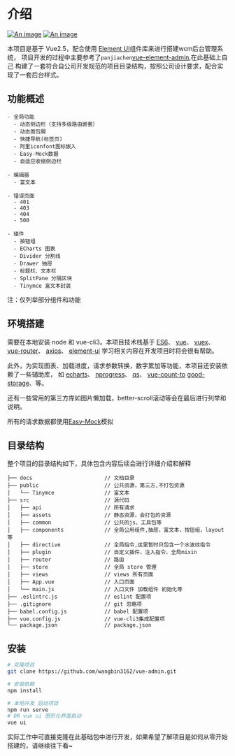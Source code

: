 # 介绍

[![An image](./img/vue-2.5.10-brightgreen.svg)](https://github.com/vuejs/vue)
[![An image](./img/element--ui-2.5.4-brightgreen.svg)](http://element-cn.eleme.io/#/zh-CN/component/installation)

本项目是基于 Vue2.5，配合使用 [Element UI](http://element-cn.eleme.io/#/zh-CN/component/installation)组件库来进行搭建wcm后台管理系统，
项目开发的过程中主要参考了`panjiachen`[vue-element-admin](https://panjiachen.github.io/vue-element-admin-site/zh/guide/#%E5%AE%89%E8%A3%85),在此基础上自己
构建了一套符合自公司开发规范的项目目录结构，按照公司设计要求，配合实现了一套后台样式。

## 功能概述

    - 全局功能
      - 动态侧边栏（支持多级路由嵌套）
      - 动态面包屑
      - 快捷导航(标签页)
      - 阿里iconfont图标嵌入
      - Easy-Mock数据
      - 自适应收缩侧边栏
    
    - 编辑器
      - 富文本
    
    - 错误页面
      - 401
      - 403
      - 404
      - 500
    
    - 組件
      - 按钮组
      - ECharts 图表
      - Divider 分割线
      - Drawer 抽屉
      - 标题栏、文本栏
      - SplitPane 分隔区块
      - Tinymce 富文本封装
      
 注：仅列举部分组件和功能
      
## 环境搭建

需要在本地安装 node 和 vue-cli3。本项目技术栈基于
[ES6](http://es6.ruanyifeng.com/)、
[vue](https://cn.vuejs.org/index.html)、
[vuex](https://vuex.vuejs.org/zh/guide/)、
[vue-router](https://router.vuejs.org/zh/)、
[axios](https://github.com/axios/axios)、
[element-ui](https://github.com/ElemeFE/element)
学习相关内容在开发项目时将会很有帮助。

此外，为实现图表、加载进度，请求参数转换，数字累加等功能，本项目还安装依赖了一些辅助库， 如
[echarts](https://echarts.baidu.com/index.html)、
[nprogress](https://www.npmjs.com/package/nprogress)、
[qs](https://www.npmjs.com/package/qs)、
[vue-count-to](https://www.npmjs.com/package/vue-count-to)
[good-storage](https://www.npmjs.com/package/good-storage)、等。

还有一些常用的第三方库如图片懒加载，better-scroll滚动等会在最后进行列举和说明。

所有的请求数据都使用[Easy-Mock](https://easy-mock.com/)模拟

## 目录结构

整个项目的目录结构如下，具体包含内容后续会进行详细介绍和解释

    ├── docs                       // 文档目录
    ├── public                     // 公共资源，第三方,不打包资源
    │   └── Tinymce                // 富文本
    ├── src                        // 源代码
    │   ├── api                    // 所有请求
    │   ├── assets                 // 静态资源，会打包的资源
    │   ├── common                 // 公共的js、工具包等
    │   ├── components             // 全局公用组件,抽屉，富文本，按钮组，layout等
    │   ├── directive              // 全局指令,这里暂时只包含一个水波纹指令
    │   ├── plugin                 // 自定义插件，注入指令，全局mixin
    │   ├── router                 // 路由
    │   ├── store                  // 全局 store 管理
    │   ├── views                  // views 所有页面
    │   ├── App.vue                // 入口页面
    │   └── main.js                // 入口文件 加载组件 初始化等
    ├── .eslintrc.js               // eslint 配置项
    ├── .gitignore                 // git 忽略项
    ├── babel.config.js            // babel 配置项
    ├── vue.config.js              // vue-cli3集成配置项
    └── package.json               // package.json
    
## 安装

```bash
# 克隆项目
git clone https://github.com/wangbin3162/vue-admin.git

# 安装依赖
npm install

# 本地开发 启动项目
npm run serve
# OR vue ui 图形化界面启动
vue ui
```

实际工作中可直接克隆在此基础包中进行开发，如果希望了解项目是如何从零开始搭建的，请继续往下看~
